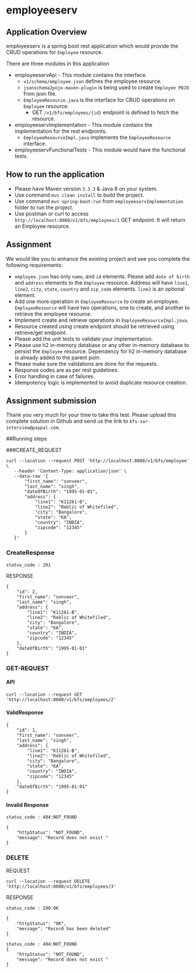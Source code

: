 # employeeserv

## Application Overview
employeeserv is a spring boot rest application which would provide the CRUD operations for `Employee` resource.

There are three modules in this application
- employeeservApi - This module contains the interface.
	- `v1/schema/employee.json` defines the employee resource.
	- `jsonschema2pojo-maven-plugin` is being used to create `Employee POJO` from json file.
	- `EmployeeResource.java` is the interface for CRUD operations on `Employee` resource.
		- GET `/v1/bfs/employees/{id}` endpoint is defined to fetch the resource.
- employeeservImplementation - This module contains the implementation for the rest endpoints.
	- `EmployeeResourceImpl.java` implements the `EmployeeResource` interface.
- employeeservFunctionalTests - This module would have the functional tests.

## How to run the application
- Please have Maven version `3.3.3` & Java 8 on your system.
- Use command `mvn clean install` to build the project.
- Use command `mvn spring-boot:run` from `employeeservImplementation` folder to run the project.
- Use postman or curl to access `http://localhost:8080/v1/bfs/employees/1` GET endpoint. It will return an Employee resource.

## Assignment
We would like you to enhance the existing project and see you complete the following requirements:

- `employee.json` has only `name`, and `id` elements. Please add `date of birth` and `address` elements to the `Employee` resource. Address will have `line1`, `line2`, `city`, `state`, `country` and `zip_code` elements. `line2` is an optional element.
- Add one more operation in `EmployeeResource` to create an employee. `EmployeeResource` will have two operations, one to create, and another to retrieve the employee resource.
- Implement create and retrieve operations in `EmployeeResourceImpl.java`.
- Resource created using create endpoint should be retrieved using retrieve/get endpoint.
- Please add the unit tests to validate your implementation.
- Please use h2 in-memory database or any other in-memory database to persist the `Employee` resource. Dependency for h2 in-memory database is already added to the parent pom.
- Please make sure the validations are done for the requests.
- Response codes are as per rest guidelines.
- Error handling in case of failures.
- Idempotency logic is implemented to avoid duplicate resource creation.

## Assignment submission
Thank you very much for your time to take this test. Please upload this complete solution in Github and send us the link to `bfs-sor-interview@paypal.com`.


##Running steps

###CREATE_REQUEST
```
curl --location --request POST 'http://localhost:8080/v1/bfs/employee' \
   --header 'Content-Type: application/json' \
   --data-raw '{
       "first_name": "sonveer",
       "last_name": "singh",
       "dateOfBirth": "1995-01-01",
       "address": {
           "line1": "K11261-B",
           "line2": "Reblic of Whitefiled",
           "city": "Bangalore",
           "state": "KA",
           "country": "INDIA",
           "zipcode": "12345"
       }
   }'
```


### CreateResponse 
```
status_code : 201
```

RESPONSE 
```
{
    "id": 2,
    "first_name": "sonveer",
    "last_name": "singh",
    "address": {
        "line1": "K11261-B",
        "line2": "Reblic of Whitefiled",
        "city": "Bangalore",
        "state": "KA",
        "country": "INDIA",
        "zipcode": "12345"
    },
    "dateOfBirth": "1995-01-01"
}
```


### GET-REQUEST

#### API
```
curl --location --request GET 'http://localhost:8080/v1/bfs/employees/2'

```
#### ValidResponse
```
{
    "id": 1,
    "first_name": "sonveer",
    "last_name": "singh",
    "address": {
        "line1": "K11261-B",
        "line2": "Reblic of Whitefiled",
        "city": "Bangalore",
        "state": "KA",
        "country": "INDIA",
        "zipcode": "12345"
    },
    "dateOfBirth": "1995-01-01"
}
```


#### Invalid Response
```
status_code : 404:NOT_FOUND
```

```
{
    "httpStatus": "NOT_FOUND",
    "message": "Record does not exist "
}
```

### DELETE
REQUEST
```
curl --location --request DELETE 'http://localhost:8080/v1/bfs/employees/3'

```
RESPONSE
```
status_code : 200:OK

{
    "httpStatus": "OK",
    "message": "Record has been deleted"
}

```

```
status_code : 404:NOT_FOUND
{
    "httpStatus": "NOT_FOUND",
    "message": "Record does not exist "
}
```
